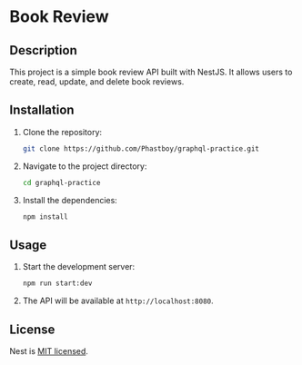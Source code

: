 # Book Review

## Description

This project is a simple book review API built with NestJS. It allows users to create, read, update, and delete book reviews.

## Installation

1. Clone the repository:
   ```bash
   git clone https://github.com/Phastboy/graphql-practice.git
   ```
2. Navigate to the project directory:
   ```bash
   cd graphql-practice
   ```
3. Install the dependencies:
   ```bash
   npm install
   ```

## Usage

1. Start the development server:
   ```bash
   npm run start:dev
   ```
2. The API will be available at `http://localhost:8080`.

## License

Nest is [MIT licensed](https://github.com/nestjs/nest/blob/master/LICENSE).
